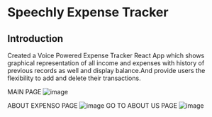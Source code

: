 # Speechly Expense Tracker


## Introduction

Created a Voice Powered Expense Tracker React App which shows graphical representation of all income and expenses with history of previous records as well and display balance.And provide users the flexibility to add and delete their transactions.

MAIN PAGE 
![image](https://user-images.githubusercontent.com/72784798/180693640-449b857b-0449-433d-96a2-1e41c6c77539.png)


ABOUT EXPENSO PAGE
![image](https://user-images.githubusercontent.com/72784798/180693722-5cf4b9b5-a7b2-45cc-bf54-b5a36fdd5a39.png)
GO TO ABOUT US PAGE 
![image](https://user-images.githubusercontent.com/72784798/180693810-62d08f42-4253-4142-ab55-f58a5d32cea3.png)


